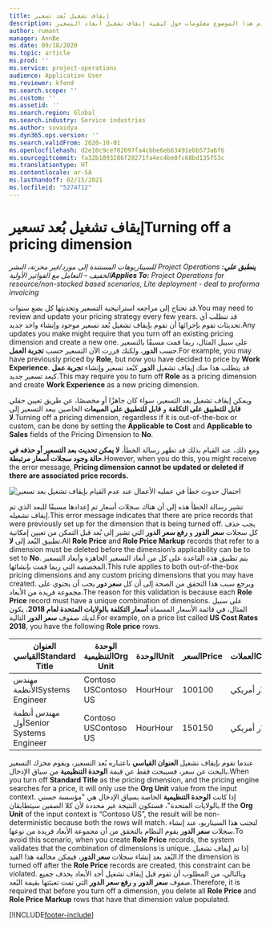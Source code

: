 ```yaml
---
title: إيقاف تشغيل بُعد تسعير
description: يقدم هذا الموضوع معلومات حول كيفية إيقاف تشغيل أبعاد التسعير.
author: rumant
manager: AnnBe
ms.date: 09/18/2020
ms.topic: article
ms.prod: ''
ms.service: project-operations
audience: Application User
ms.reviewer: kfend
ms.search.scope: ''
ms.custom: ''
ms.assetid: ''
ms.search.region: Global
ms.search.industry: Service industries
ms.author: suvaidya
ms.dyn365.ops.version: ''
ms.search.validFrom: 2020-10-01
ms.openlocfilehash: d2e10c9ce782697fa4cbbe6eb63491ebb573a6f6
ms.sourcegitcommit: fa32b1893286f20271fa4ec4be8fc68bd135f53c
ms.translationtype: HT
ms.contentlocale: ar-SA
ms.lasthandoff: 02/15/2021
ms.locfileid: "5274712"
---
```

# <a name="turning-off-a-pricing-dimension"></a><span data-ttu-id="2b66a-103">إيقاف تشغيل بُعد تسعير</span><span class="sxs-lookup"><span data-stu-id="2b66a-103">Turning off a pricing dimension</span></span>

<span data-ttu-id="2b66a-104">_**ينطبق علي:** ‏‫Project Operations للسيناريوهات المستندة إلى مورد/غير مخزنة‬، ‏‫النشر الخفيف – التعامل مع الفواتير الأولية‬_</span><span class="sxs-lookup"><span data-stu-id="2b66a-104">_**Applies To:** Project Operations for resource/non-stocked based scenarios, Lite deployment - deal to proforma invoicing_</span></span>

<span data-ttu-id="2b66a-105">قد تحتاج إلى مراجعه استراتيجية التسعير وتحديثها كل بضع سنوات.</span><span class="sxs-lookup"><span data-stu-id="2b66a-105">You may need to review and update your pricing strategy every few years.</span></span> <span data-ttu-id="2b66a-106">قد تتطلب أي تحديثات تقوم بإجرائها أن تقوم بإيقاف تشغيل بُعد تسعير موجود وإنشاء واحد جديد.</span><span class="sxs-lookup"><span data-stu-id="2b66a-106">Any updates you make might require that you turn off an existing pricing dimension and create a new one.</span></span> <span data-ttu-id="2b66a-107">على سبيل المثال، ربما قمت مسبقًا بالتسعير حسب **الدور**، ولكنك قررت الآن التسعير حسب **تجربة العمل**.</span><span class="sxs-lookup"><span data-stu-id="2b66a-107">For example, you may have previously priced by **Role**, but now you have decided to price by **Work Experience**.</span></span> <span data-ttu-id="2b66a-108">قد يتطلب هذا منك إيقاف تشغيل **الدور** كبُعد تسعير وإنشاء **تجربة عمل** كبعد تسعير جديد.</span><span class="sxs-lookup"><span data-stu-id="2b66a-108">This may require you to turn off **Role** as a pricing dimension and create **Work Experience** as a new pricing dimension.</span></span> 

<span data-ttu-id="2b66a-109">ويمكن إيقاف تشغيل بعد التسعير، سواء كان جاهزًا أو مخصصًا، عن طريق تعيين حقلي **قابل للتطبيق على التكلفة** و **قابل للتطبيق على المبيعات** الخاصين ببعد التسعير إلى **لا**.</span><span class="sxs-lookup"><span data-stu-id="2b66a-109">Turning off a pricing dimension, regardless if it is out-of-the-box or custom, can be done by setting the **Applicable to Cost** and **Applicable to Sales** fields of the Pricing Dimension to **No**.</span></span>

<span data-ttu-id="2b66a-110">ومع ذلك، عند القيام بذلك قد تظهر رسالة الخطأ، **لا يمكن تحديث بعد التسعير أو حذفه في حالة وجود سجلات أسعار مرتبطة.**</span><span class="sxs-lookup"><span data-stu-id="2b66a-110">However, when you do this, you might receive the error message, **Pricing dimension cannot be updated or deleted if there are associated price records.**</span></span>

![احتمال حدوث خطأ في عمليه الأعمال عند عدم القيام بإيقاف تشغيل بعد تسعير](media/Business-Process-Error.png)

<span data-ttu-id="2b66a-112">تشير رسالة الخطأ هذه إلى أن هناك سجلات أسعار تم إعدادها مسبقًا للبعد الذي تم إيقاف تشغيله.</span><span class="sxs-lookup"><span data-stu-id="2b66a-112">This error message indicates that there are price records that were previously set up for the dimension that is being turned off.</span></span> <span data-ttu-id="2b66a-113">يجب حذف كل سجلات **سعر الدور** و **رفع سعر الدور** التي تشير إلى بُعد قبل التمكن من تعيين إمكانية تطبيق البُعد إلى **لا**.</span><span class="sxs-lookup"><span data-stu-id="2b66a-113">All **Role Price** and **Role Price Markup** records that refer to a dimension must be deleted before the dimension’s applicability can be to set to **No**.</span></span> <span data-ttu-id="2b66a-114">يتم تطبيق هذه القاعدة على كل من أبعاد التسعير الجاهزة وأبعاد التسعير المخصصة التي ربما قمت بإنشائها.</span><span class="sxs-lookup"><span data-stu-id="2b66a-114">This rule applies to both out-of-the-box pricing dimensions and any custom pricing dimensions that you may have created.</span></span> <span data-ttu-id="2b66a-115">ويرجع سبب هذا التحقق من الصحة إلى أن كل **سعر دور** يجب أن يحتوي على مجموعة فريدة من الأبعاد.</span><span class="sxs-lookup"><span data-stu-id="2b66a-115">The reason for this validation is because each **Role Price** record must have a unique combination of dimensions.</span></span> <span data-ttu-id="2b66a-116">على سبيل المثال، في قائمة الأسعار المسماة **أسعار التكلفة بالولايات المتحدة لعام 2018**، يكون لديك صفوف **سعر الدور** التالية.</span><span class="sxs-lookup"><span data-stu-id="2b66a-116">For example, on a price list called **US Cost Rates 2018**, you have the following **Role price** rows.</span></span> 

| <span data-ttu-id="2b66a-117">العنوان القياسي</span><span class="sxs-lookup"><span data-stu-id="2b66a-117">Standard Title</span></span>         | <span data-ttu-id="2b66a-118">الوحدة التنظيمية</span><span class="sxs-lookup"><span data-stu-id="2b66a-118">Org Unit</span></span>    |<span data-ttu-id="2b66a-119">الوحدة</span><span class="sxs-lookup"><span data-stu-id="2b66a-119">Unit</span></span>   |<span data-ttu-id="2b66a-120">السعر</span><span class="sxs-lookup"><span data-stu-id="2b66a-120">Price</span></span>  |<span data-ttu-id="2b66a-121">العملات</span><span class="sxs-lookup"><span data-stu-id="2b66a-121">Currency</span></span>  |
| -----------------------|-------------|-------|-------|----------|
| <span data-ttu-id="2b66a-122">مهندس الأنظمة</span><span class="sxs-lookup"><span data-stu-id="2b66a-122">Systems Engineer</span></span>|<span data-ttu-id="2b66a-123">Contoso US</span><span class="sxs-lookup"><span data-stu-id="2b66a-123">Contoso US</span></span>|<span data-ttu-id="2b66a-124">Hour‬</span><span class="sxs-lookup"><span data-stu-id="2b66a-124">Hour</span></span>| <span data-ttu-id="2b66a-125">100</span><span class="sxs-lookup"><span data-stu-id="2b66a-125">100</span></span>|<span data-ttu-id="2b66a-126">دولار أمريكي</span><span class="sxs-lookup"><span data-stu-id="2b66a-126">USD</span></span>|
| <span data-ttu-id="2b66a-127">مهندس أنظمة أول</span><span class="sxs-lookup"><span data-stu-id="2b66a-127">Senior Systems Engineer</span></span>|<span data-ttu-id="2b66a-128">Contoso US</span><span class="sxs-lookup"><span data-stu-id="2b66a-128">Contoso US</span></span>|<span data-ttu-id="2b66a-129">Hour‬</span><span class="sxs-lookup"><span data-stu-id="2b66a-129">Hour</span></span>| <span data-ttu-id="2b66a-130">150</span><span class="sxs-lookup"><span data-stu-id="2b66a-130">150</span></span>| <span data-ttu-id="2b66a-131">دولار أمريكي</span><span class="sxs-lookup"><span data-stu-id="2b66a-131">USD</span></span>|


<span data-ttu-id="2b66a-132">عندما تقوم بإيقاف تشغيل **العنوان القياسي** باعتباره بُعد التسعير، ويقوم محرك التسعير بالبحث عن سعر، فسيبحث فقط عن قيمة **الوحدة التنظيمية** من سياق الإدخال.</span><span class="sxs-lookup"><span data-stu-id="2b66a-132">When you turn off **Standard Title** as the pricing dimension, and the pricing engine searches for a price, it will only use the **Org Unit** value from the input context.</span></span> <span data-ttu-id="2b66a-133">إذا كانت **الوحدة التنظيمية** الخاصة بسياق الإدخال هي "مؤسسة حسني بالولايات المتحدة"، فستكون النتيجة غير محددة لأن كلا الصفين سيتطابقان.</span><span class="sxs-lookup"><span data-stu-id="2b66a-133">If the **Org Unit** of the input context is “Contoso US”, the result will be non-deterministic because both the rows will match.</span></span> <span data-ttu-id="2b66a-134">لتجنب هذا السيناريو، عند إنشاء سجلات **سعر الدور** يقوم النظام بالتحقق من أن مجموعة الأبعاد فريدة من نوعها.</span><span class="sxs-lookup"><span data-stu-id="2b66a-134">To avoid this scenario, when you create **Role Price** records, the system validates that the combination of dimensions is unique.</span></span> <span data-ttu-id="2b66a-135">إذا تم إيقاف تشغيل البُعد بعد إنشاء سجلات **سعر الدور**، فيمكن مخالفة هذا القيد.</span><span class="sxs-lookup"><span data-stu-id="2b66a-135">If the dimension is turned off after the **Role Price** records are created, this constraint can be violated.</span></span> <span data-ttu-id="2b66a-136">وبالتالي، من المطلوب أن تقوم قبل إيقاف تشغيل أحد الأبعاد بحذف جميع صفوف **سعر الدور** و **رفع سعر الدور** التي تمت تعبئتها بقيمة البُعد.</span><span class="sxs-lookup"><span data-stu-id="2b66a-136">Therefore, it is required that before you turn off a dimension, you delete all **Role Price** and **Role Price Markup** rows that have that dimension value populated.</span></span>


[!INCLUDE[footer-include](../includes/footer-banner.md)]